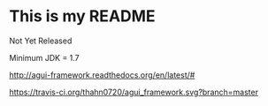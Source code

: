 # This is my README

Not Yet Released

Minimum JDK = 1.7

http://agui-framework.readthedocs.org/en/latest/#

https://travis-ci.org/thahn0720/agui_framework.svg?branch=master